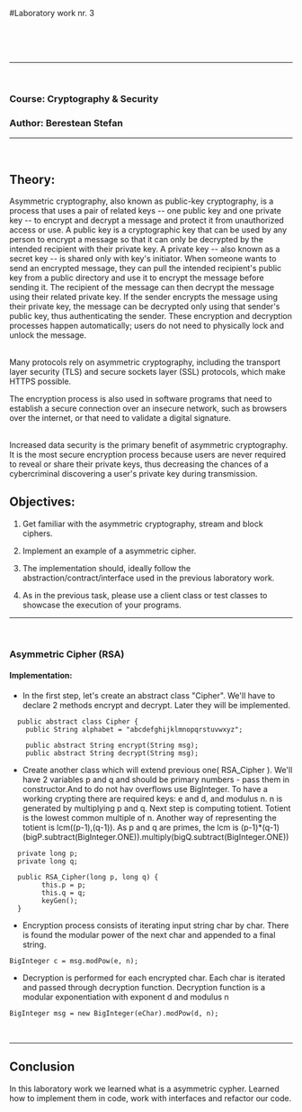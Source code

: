 #Laboratory work nr. 3

<br/>
<br/>
<br/>

---

<br/>

### Course: Cryptography & Security
### Author: Berestean Stefan

---

<br/>

## Theory:
Asymmetric cryptography, also known as public-key cryptography, is a process that uses a pair of related keys -- one public key and one private key -- to encrypt and decrypt a message and protect it from unauthorized access or use.
A public key is a cryptographic key that can be used by any person to encrypt a message so that it can only be decrypted by the intended recipient with their private key. A private key -- also known as a secret key -- is shared only with key's initiator.
When someone wants to send an encrypted message, they can pull the intended recipient's public key from a public directory and use it to encrypt the message before sending it. The recipient of the message can then decrypt the message using their related private key.
If the sender encrypts the message using their private key, the message can be decrypted only using that sender's public key, thus authenticating the sender. These encryption and decryption processes happen automatically; users do not need to physically lock and unlock the message.

<br/>
Many protocols rely on asymmetric cryptography, including the transport layer security (TLS) and secure sockets layer (SSL) protocols, which make HTTPS possible.

The encryption process is also used in software programs that need to establish a secure connection over an insecure network, such as browsers over the internet, or that need to validate a digital signature.


<br/>
Increased data security is the primary benefit of asymmetric cryptography. It is the most secure encryption process because users are never required to reveal or share their private keys, thus decreasing the chances of a cybercriminal discovering a user's private key during transmission.



## Objectives:
1. Get familiar with the asymmetric cryptography, stream and block ciphers.


2. Implement an example of a asymmetric cipher.

3. The implementation should, ideally follow the abstraction/contract/interface used in the previous laboratory work.

4. As in the previous task, please use a client class or test classes to showcase the execution of your programs.

---
<br/>

### Asymmetric Cipher (RSA)

#### Implementation:

* In the first step, let's create an abstract class "Cipher".
We'll have to declare 2 methods encrypt and decrypt. Later they will be implemented.
```
  public abstract class Cipher {
    public String alphabet = "abcdefghijklmnopqrstuvwxyz";

    public abstract String encrypt(String msg);
    public abstract String decrypt(String msg);

```
* Create another class which will extend previous one( RSA_Cipher ).
We'll have 2 variables p and q and should be primary numbers - pass them in constructor.And to do
not hav overflows use BigInteger.
To have a working crypting there are required keys: e and d, and modulus n. n is generated by multiplying p and q.
Next step is computing totient. Totient is the lowest common multiple of n. Another way of representing the totient is lcm((p-1),(q-1)). As p and q are primes, the lcm is (p-1)*(q-1)
 (bigP.subtract(BigInteger.ONE)).multiply(bigQ.subtract(BigInteger.ONE))

```
  private long p;
  private long q;
  
  public RSA_Cipher(long p, long q) {
        this.p = p;
        this.q = q;
        keyGen();
  }  
```
* Encryption process consists of iterating input string char by char. There is found the modular power of the next char and appended to a final string.
```
BigInteger c = msg.modPow(e, n);
```
* Decryption is performed for each encrypted char. Each char is iterated and passed through decryption function. Decryption function is a modular exponentiation with exponent d and modulus n
```
BigInteger msg = new BigInteger(eChar).modPow(d, n);
```

<br/>

---


## Conclusion

In this laboratory work we learned what is a asymmetric cypher.
Learned how to implement them in code, work with interfaces and refactor
our code.
